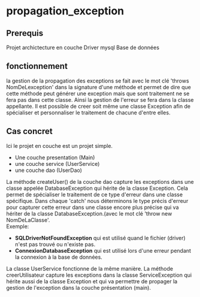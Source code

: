 # propagation_exception

## Prerequis
Projet archictecture en couche
Driver mysql
Base de données

## fonctionnement
la gestion de la propagation des exceptions se fait avec le mot clé 'throws NomDeLexception' dans la signature d'une méthode et permet de dire que cette méthode peut générer une exception mais que sont traitement ne se fera pas dans cette classe. Ainsi la gestion de l'erreur se fera dans la classe appellante. 
Il est possible de creer soit même une classe Exception afin de spécialiser et personnaliser le traitement de chacune d'entre elles.

## Cas concret
Ici le projet en couche est un projet simple. 
* Une couche presentation (Main)
* une couche service (UserService)
* une couche dao (UserDao)

La méthode createUser() de la couche dao capture les exceptions dans une classe appelée DatabaseException qui hérite de la classe Exception. Cela permet de spécialiser le traitement de ce type d'erreur dans une classe spécifique.
Dans chaque 'catch' nous déterminons le type précis d'erreur pour capturer cette erreur dans une classe encore plus précise qui va hériter de la classe DatabaseException.(avec le mot clé 'throw new NomDeLaClasse'.<br/>
Exemple:
* **SQLDriverNotFoundException** qui est utilisé quand le fichier (driver) n'est pas trouvé ou n'existe pas.
* **ConnexionDatabaseException** qui est utilisé lors d'une erreur pendant la connexion à la base de données.

La classe UserService fonctionne de la même manière. La méthode creerUtilisateur capture les exceptions dans la classe ServiceException qui hérite aussi de la classe Exception et qui va permettre de propager la gestion de l'exception dans la couche présentation (main).  
